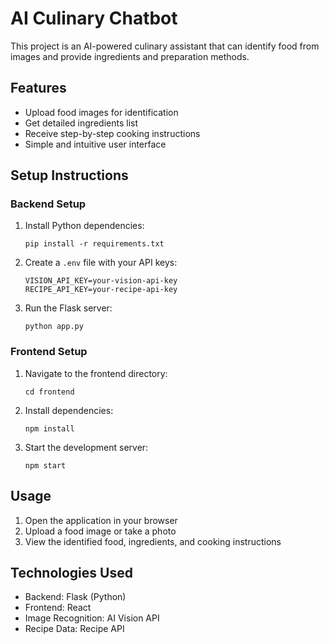 # AI Culinary Chatbot

This project is an AI-powered culinary assistant that can identify food from images and provide ingredients and preparation methods.

## Features

- Upload food images for identification
- Get detailed ingredients list
- Receive step-by-step cooking instructions
- Simple and intuitive user interface

## Setup Instructions

### Backend Setup

1. Install Python dependencies:
   ```
   pip install -r requirements.txt
   ```

2. Create a `.env` file with your API keys:
   ```
   VISION_API_KEY=your-vision-api-key
   RECIPE_API_KEY=your-recipe-api-key
   ```

3. Run the Flask server:
   ```
   python app.py
   ```

### Frontend Setup

1. Navigate to the frontend directory:
   ```
   cd frontend
   ```

2. Install dependencies:
   ```
   npm install
   ```

3. Start the development server:
   ```
   npm start
   ```

## Usage

1. Open the application in your browser
2. Upload a food image or take a photo
3. View the identified food, ingredients, and cooking instructions

## Technologies Used

- Backend: Flask (Python)
- Frontend: React
- Image Recognition: AI Vision API
- Recipe Data: Recipe API
